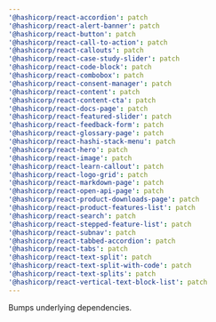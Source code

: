 ```yaml
---
'@hashicorp/react-accordion': patch
'@hashicorp/react-alert-banner': patch
'@hashicorp/react-button': patch
'@hashicorp/react-call-to-action': patch
'@hashicorp/react-callouts': patch
'@hashicorp/react-case-study-slider': patch
'@hashicorp/react-code-block': patch
'@hashicorp/react-combobox': patch
'@hashicorp/react-consent-manager': patch
'@hashicorp/react-content': patch
'@hashicorp/react-content-cta': patch
'@hashicorp/react-docs-page': patch
'@hashicorp/react-featured-slider': patch
'@hashicorp/react-feedback-form': patch
'@hashicorp/react-glossary-page': patch
'@hashicorp/react-hashi-stack-menu': patch
'@hashicorp/react-hero': patch
'@hashicorp/react-image': patch
'@hashicorp/react-learn-callout': patch
'@hashicorp/react-logo-grid': patch
'@hashicorp/react-markdown-page': patch
'@hashicorp/react-open-api-page': patch
'@hashicorp/react-product-downloads-page': patch
'@hashicorp/react-product-features-list': patch
'@hashicorp/react-search': patch
'@hashicorp/react-stepped-feature-list': patch
'@hashicorp/react-subnav': patch
'@hashicorp/react-tabbed-accordion': patch
'@hashicorp/react-tabs': patch
'@hashicorp/react-text-split': patch
'@hashicorp/react-text-split-with-code': patch
'@hashicorp/react-text-splits': patch
'@hashicorp/react-vertical-text-block-list': patch
---
```


Bumps underlying dependencies.

